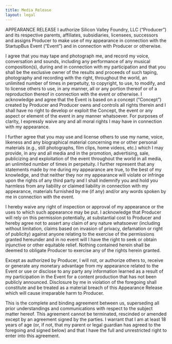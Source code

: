 ```yaml
---
title: Media Release
layout: legal
---
```

APPEARANCE RELEASE
I authorize Silicon Valley Foundry, LLC (“Producer”) and its respective parents, affiliates, subsidiaries, licensees, successors and assigns Producer to make use of my appearance in connection with the StartupBus Event (“Event”) and in connection with Producer or otherwise.

I agree that you may tape and photograph me, and record my voice, conversation and sounds, including any performance of any musical composition(s), during and in connection with my participation and that you shall be the exclusive owner of the results and proceeds of such taping, photography and recording with the right, throughout the world, an unlimited number of times in perpetuity, to copyright, to use, to modify, and to license others to use, in any manner, all or any portion thereof or of a reproduction thereof in connection with the event or otherwise. I acknowledge and agree that the Event is based on a concept (“Concept”) created by Producer and Producer owns and controls all rights therein and I shall have no right to develop or exploit the Concept, the event or any aspect or element of the event in any manner whatsoever. For purposes of clarity, I expressly waive any and all moral rights I may have in connection with my appearance.

I further agree that you may use and license others to use my name, voice, likeness and any biographical material concerning me or other personal materials (e.g., still photographs, film clips, home videos, etc.) which I may provide, in any and all media and in the promotion, advertising, sale, publicizing and exploitation of the event throughout the world in all media, an unlimited number of times in perpetuity. I further represent that any statements made by me during my appearance are true, to the best of my knowledge, and that neither they nor my appearance will violate or infringe upon the rights of any third party and I shall indemnify you and hold you harmless from any liability or claimed liability in connection with my appearance, materials furnished by me (if any) and/or any words spoken by me in connection with the event.

I hereby waive any right of inspection or approval of my appearance or the uses to which such appearance may be put. I acknowledge that Producer will rely on this permission potentially, at substantial cost to Producer and hereby agree not to assert any claim of any nature whatsoever (including without limitation, claims based on invasion of privacy, defamation or right of publicity) against anyone relating to the exercise of the permissions granted hereunder and in no event will I have the right to seek or obtain injunctive or other equitable relief. Nothing contained herein shall be deemed to obligate Producer to exercise any of the rights herein granted.

Except as authorized by Producer, I will not, or authorize others to, receive or generate any monetary advantage from my appearance related to the Event or use or disclose to any party any information learned as a result of my participation in the Event for a content production that has not been publicly announced. Disclosure by me in violation of the foregoing shall constitute and be treated as a material breach of this Appearance Release which will cause irreparable harm to Producer.

This is the complete and binding agreement between us, superseding all prior understandings and communications with respect to the subject matter hereof. This agreement cannot be terminated, rescinded or amended except by an agreement signed by the parties. I warrant that I am at least 18 years of age (or, if not, that my parent or legal guardian has agreed to the foregoing and signed below) and that I have the full and unrestricted right to enter into this agreement.
